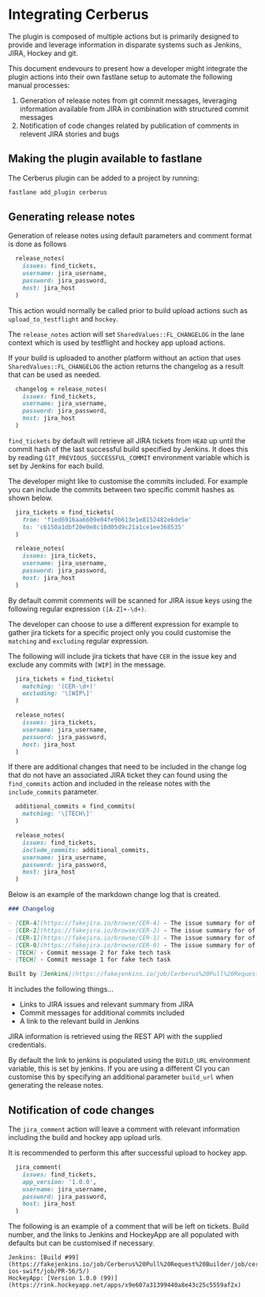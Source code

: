 # Integrating Cerberus

The plugin is composed of multiple actions but is primarily designed to provide and leverage information in disparate systems such as Jenkins, JIRA, Hockey and git.

This document endevours to present how a developer might integrate the plugin actions into their own fastlane setup to automate the following manual processes:

1. Generation of release notes from git commit messages, leveraging information available from JIRA in combination with structured commit messages
1. Notification of code changes related by publication of comments in relevent JIRA stories and bugs

## Making the plugin available to fastlane

The Cerberus plugin can be added to a project by running:

```bash
fastlane add_plugin cerberus
```

## Generating release notes

Generation of release notes using default parameters and comment format is done as follows

```ruby
  release_notes(
    issues: find_tickets,
    username: jira_username,
    password: jira_password,
    host: jira_host
  )
```

This action would normally be called prior to build upload actions such as `upload_to_testflight` and `hockey`.  

The `release_notes` action will set `SharedValues::FL_CHANGELOG` in the lane context which is used by testflight and hockey app upload actions.

If your build is uploaded to another platform without an action that uses `SharedValues::FL_CHANGELOG` the action returns the changelog as a result that can be used as needed.

```ruby
  changelog = release_notes(
    issues: find_tickets,
    username: jira_username,
    password: jira_password,
    host: jira_host
  )
```

`find_tickets` by default will retrieve all JIRA tickets from `HEAD` up until the commit hash of the last successful build specified by Jenkins.  It does this by reading `GIT_PREVIOUS_SUCCESSFUL_COMMIT` environment variable which is set by Jenkins for each build.

The developer might like to customise the commits included.  For example you can include the commits between two specific commit hashes as shown below.

```ruby
  jira_tickets = find_tickets(
    from: 'f1ed6916aa6609e04fe9b613e1e8152482e6de5e'
    to: 'c6150a1dbf20e0e8c10d05d9c21a1ce1ee368535'
  )

  release_notes(
    issues: jira_tickets,
    username: jira_username,
    password: jira_password,
    host: jira_host
  )
```

By default commit comments will be scanned for JIRA issue keys using the following regular expression `([A-Z]+-\d+)`.

The developer can choose to use a different expression for example to gather jira tickets for a specific project only you could customise the `matching` and `excluding` regular expression.

The following will include jira tickets that have `CER` in the issue key and exclude any commits with `[WIP]` in the message.

```ruby
  jira_tickets = find_tickets(
    matching: '(CER-\d+)'
    excluding: '\[WIP\]'
  )

  release_notes(
    issues: jira_tickets,
    username: jira_username,
    password: jira_password,
    host: jira_host
  )
```

If there are additional changes that need to be included in the change log that do not have an associated JIRA ticket they can found using the `find_commits` action and included in the release notes with the `include_commits` parameter.

```ruby
  additional_commits = find_commits(
    matching: '\[TECH\]'
  )

  release_notes(
    issues: find_tickets,
    include_commits: additional_commits,
    username: jira_username,
    password: jira_password,
    host: jira_host
  )
```

Below is an example of the markdown change log that is created.

```markdown
### Changelog

- [CER-4](https://fakejira.io/browse/CER-4) - The issue summary for of JIRA ticket CER-4
- [CER-2](https://fakejira.io/browse/CER-2) - The issue summary for of JIRA ticket CER-2
- [CER-1](https://fakejira.io/browse/CER-1) - The issue summary for of JIRA ticket CER-1
- [CER-0](https://fakejira.io/browse/CER-0) - The issue summary for of JIRA ticket CER-0
- [TECH] - Commit message 2 for fake tech task
- [TECH] - Commit message 1 for fake tech task

Built by [Jenkins](https://fakejenkins.io/job/Cerberus%20Pull%20Request%20Builder/job/cerberus-ios-swift/job/PR-56/5/)
```

It includes the following things...

* Links to JIRA issues and relevant summary from JIRA
* Commit messages for additional commits included
* A link to the relevant build in Jenkins

JIRA information is retrieved using the REST API with the supplied credentials.

By default the link to jenkins is populated using the `BUILD_URL` environment variable, this is set by jenkins.  If you are using a different CI you can customise this by specifying an additional parameter `build_url` when generating the release notes.

## Notification of code changes

The `jira_comment` action will leave a comment with relevant information including the build and hockey app upload urls.

It is recommended to perform this after successful upload to hockey app.

```ruby
  jira_comment(
    issues: find_tickets,
    app_version: '1.0.0',
    username: jira_username,
    password: jira_password,
    host: jira_host
  )
```

The following is an example of a comment that will be left on tickets.  Build number, and the links to Jenkins and HockeyApp are all populated with defaults but can be customised if necessary.

```
Jenkins: [Build #99](https://fakejenkins.io/job/Cerberus%20Pull%20Request%20Builder/job/cerberus-ios-swift/job/PR-56/5/)
HockeyApp: [Version 1.0.0 (99)](https://rink.hockeyapp.net/apps/x9e607a31399440a8e43c25c5559af2x)
```
